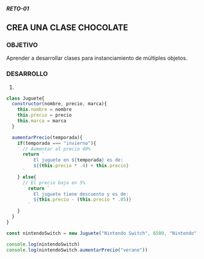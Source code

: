 ##### RETO-01
## CREA UNA CLASE CHOCOLATE 

### OBJETIVO
Aprender a desarrollar clases para instanciamiento de múltiples objetos. 

### DESARROLLO
1. 

```javascript
class Juguete{
  constructor(nombre, precio, marca){
    this.nombre = nombre
    this.precio = precio
    this.marca = marca
  }

  aumentarPrecio(temporada){
    if(temporada === "invierno"){
      // Aumentar al precio 40%
      return `
          El juguete en ${temporada} es de:
          ${(this.precio * .4) + this.precio}
      `
    } else{
      // El precio baja en 5%
        return `
          El juguete tiene descuento y es de:
          ${this.precio - (this.precio * .05)}
        `
    }
  }
}

const nintendoSwitch = new Juguete("Nintendo Switch", 6500, "Nintendo")

console.log(nintendoSwitch)
console.log(nintendoSwitch.aumentarPrecio("verano"))

```
